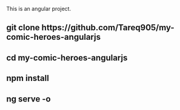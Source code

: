 This is an angular project.

<h2>git clone https://github.com/Tareq905/my-comic-heroes-angularjs</h2>
<h2>cd my-comic-heroes-angularjs </h2>
<h2>npm install</h2>
<h2>ng serve -o</h2>